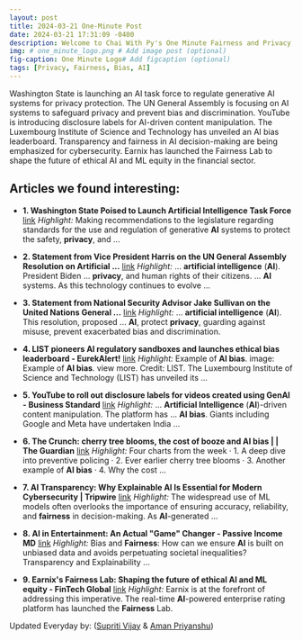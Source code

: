 ```yaml
---
layout: post
title: 2024-03-21 One-Minute Post
date: 2024-03-21 17:31:09 -0400
description: Welcome to Chai With Py's One Minute Fairness and Privacy, which aims to provide you the current happenings in the world of Fairness, Privacy, and AI.
img: # one_minute_logo.png # Add image post (optional)
fig-caption: One Minute Logo# Add figcaption (optional)
tags: [Privacy, Fairness, Bias, AI]
---
```


Washington State is launching an AI task force to regulate generative AI systems for privacy protection. The UN General Assembly is focusing on AI systems to safeguard privacy and prevent bias and discrimination. YouTube is introducing disclosure labels for AI-driven content manipulation. The Luxembourg Institute of Science and Technology has unveiled an AI bias leaderboard. Transparency and fairness in AI decision-making are being emphasized for cybersecurity. Earnix has launched the Fairness Lab to shape the future of ethical AI and ML equity in the financial sector.

## Articles we found interesting:

- **1. Washington State Poised to Launch <b>Artificial Intelligence</b> Task Force** [link](https://www.kelleydrye.com/viewpoints/blogs/ad-law-access/washington-state-poised-to-launch-artificial-intelligence-task-force)
_Highlight:_ Making recommendations to the legislature regarding standards for the use and regulation of generative <b>AI</b> systems to protect the safety, <b>privacy</b>, and&nbsp;...

- **2. Statement from Vice President Harris on the UN General Assembly Resolution on <b>Artificial</b> ...** [link](https://www.whitehouse.gov/briefing-room/statements-releases/2024/03/21/statement-from-vice-president-harris-on-the-un-general-assembly-resolution-on-artificial-intelligence/)
_Highlight:_ ... <b>artificial intelligence</b> (<b>AI</b>). President Biden ... <b>privacy</b>, and human rights of their citizens. ... <b>AI</b> systems. As this technology continues to evolve&nbsp;...

- **3. Statement from National Security Advisor Jake Sullivan on the United Nations General ...** [link](https://www.whitehouse.gov/briefing-room/statements-releases/2024/03/21/statement-from-national-security-advisor-jake-sullivan-on-the-united-nations-general-assembly-resolution-on-artificial-intelligence-for-sustainable-development/)
_Highlight:_ ... <b>artificial intelligence</b> (<b>AI</b>). This resolution, proposed ... <b>AI</b>, protect <b>privacy</b>, guarding against misuse, prevent exacerbated bias and discrimination.

- **4. LIST pioneers <b>AI</b> regulatory sandboxes and launches ethical <b>bias</b> leaderboard - EurekAlert!** [link](https://www.eurekalert.org/news-releases/1038466)
_Highlight:_ Example of <b>AI bias</b>. image: Example of <b>AI bias</b>. view more. Credit: LIST. The Luxembourg Institute of Science and Technology (LIST) has unveiled its&nbsp;...

- **5. YouTube to roll out disclosure labels for videos created using GenAI - Business Standard** [link](https://www.business-standard.com/companies/news/youtube-to-ask-creators-to-disclose-altered-videos-to-combat-manipulation-124032000978_1.html)
_Highlight:_ ... <b>Artificial Intelligence</b> (<b>AI</b>)-driven content manipulation. The platform has ... <b>AI bias</b>. Giants including Google and Meta have undertaken India&nbsp;...

- **6. The Crunch: cherry tree blooms, the cost of booze and <b>AI bias</b> | | The Guardian** [link](https://www.theguardian.com/news/2024/mar/21/the-crunch-cherry-trees-booze-and-ai-bias)
_Highlight:_ Four charts from the week &middot; 1. A deep dive into preventive policing &middot; 2. Ever earlier cherry tree blooms &middot; 3. Another example of <b>AI bias</b> &middot; 4. Why the cost&nbsp;...

- **7. <b>AI</b> Transparency: Why Explainable <b>AI</b> Is Essential for Modern Cybersecurity | Tripwire** [link](https://www.tripwire.com/state-of-security/ai-transparency-why-explainable-ai-essential-modern-cybersecurity)
_Highlight:_ The widespread use of ML models often overlooks the importance of ensuring accuracy, reliability, and <b>fairness</b> in decision-making. As <b>AI</b>-generated&nbsp;...

- **8. <b>AI</b> in Entertainment: An Actual &quot;Game&quot; Changer - Passive Income MD** [link](https://passiveincomemd.com/ai-in-entertainment-an-actual-game-changer/)
_Highlight:_ Bias and <b>Fairness</b>: How can we ensure <b>AI</b> is built on unbiased data and avoids perpetuating societal inequalities? Transparency and Explainability&nbsp;...

- **9. Earnix&#39;s <b>Fairness</b> Lab: Shaping the future of ethical <b>AI</b> and ML equity - FinTech Global** [link](https://fintech.global/2024/03/21/earnixs-fairness-lab-shaping-the-future-of-ethical-ai-and-ml-equity/)
_Highlight:_ Earnix is at the forefront of addressing this imperative. The real-time <b>AI</b>-powered enterprise rating platform has launched the <b>Fairness</b> Lab.


Updated Everyday by: (<a href="https://supritivijay.github.io/">Supriti Vijay</a> & <a href="https://amanpriyanshu.github.io/">Aman Priyanshu</a>)
